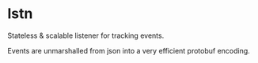 # lstn
Stateless & scalable listener for tracking events.

Events are unmarshalled from json into a very efficient protobuf encoding.
